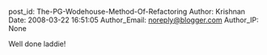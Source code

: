 post_id: The-PG-Wodehouse-Method-Of-Refactoring
Author: Krishnan
Date: 2008-03-22 16:51:05
Author_Email: noreply@blogger.com
Author_IP: None

Well done laddie!
